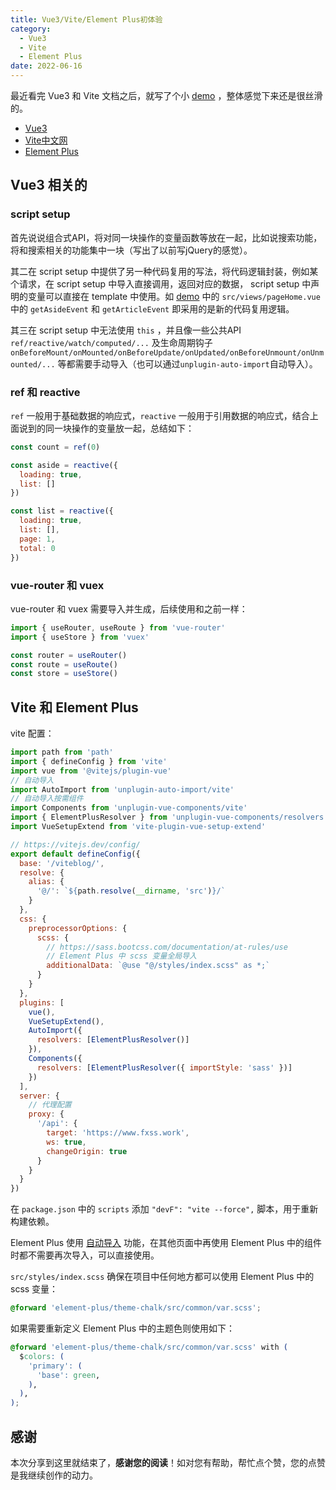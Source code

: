 ```yaml
---
title: Vue3/Vite/Element Plus初体验
category:
  - Vue3
  - Vite
  - Element Plus
date: 2022-06-16
---
```


最近看完 Vue3 和 Vite 文档之后，就写了个小 [demo](https://github.com/vueBlog/viteblog) ，整体感觉下来还是很丝滑的。 

- [Vue3](https://v3.cn.vuejs.org/)
- [Vite中文网](https://vitejs.cn/)
- [Element Plus](https://element-plus.gitee.io/zh-CN/)

## Vue3 相关的

### script setup

首先说说组合式API，将对同一块操作的变量函数等放在一起，比如说搜索功能，将和搜索相关的功能集中一块（写出了以前写jQuery的感觉）。

其二在 script setup 中提供了另一种代码复用的写法，将代码逻辑封装，例如某个请求，在 script setup 中导入直接调用，返回对应的数据， script setup 中声明的变量可以直接在 template 中使用。如 [demo](https://github.com/vueBlog/viteblog) 中的 `src/views/pageHome.vue` 中的 `getAsideEvent` 和 `getArticleEvent` 即采用的是新的代码复用逻辑。

其三在 script setup 中无法使用 `this` ，并且像一些公共API `ref/reactive/watch/computed/...` 及生命周期钩子 `onBeforeMount/onMounted/onBeforeUpdate/onUpdated/onBeforeUnmount/onUnmounted/...` 等都需要手动导入（也可以通过`unplugin-auto-import`自动导入）。

### ref 和 reactive

`ref` 一般用于基础数据的响应式，`reactive` 一般用于引用数据的响应式，结合上面说到的同一块操作的变量放一起，总结如下：


```js
const count = ref(0)

const aside = reactive({
  loading: true,
  list: []
})

const list = reactive({
  loading: true,
  list: [],
  page: 1,
  total: 0
})
```

### vue-router 和 vuex

vue-router 和 vuex 需要导入并生成，后续使用和之前一样：

```js
import { useRouter, useRoute } from 'vue-router'
import { useStore } from 'vuex'

const router = useRouter()
const route = useRoute()
const store = useStore()
```

## Vite 和 Element Plus

vite 配置：

```js
import path from 'path'
import { defineConfig } from 'vite'
import vue from '@vitejs/plugin-vue'
// 自动导入
import AutoImport from 'unplugin-auto-import/vite'
// 自动导入按需组件
import Components from 'unplugin-vue-components/vite'
import { ElementPlusResolver } from 'unplugin-vue-components/resolvers'
import VueSetupExtend from 'vite-plugin-vue-setup-extend'

// https://vitejs.dev/config/
export default defineConfig({
  base: '/viteblog/',
  resolve: {
    alias: {
      '@/': `${path.resolve(__dirname, 'src')}/`
    }
  },
  css: {
    preprocessorOptions: {
      scss: {
        // https://sass.bootcss.com/documentation/at-rules/use
        // Element Plus 中 scss 变量全局导入
        additionalData: `@use "@/styles/index.scss" as *;`
      }
    }
  },
  plugins: [
    vue(),
    VueSetupExtend(),
    AutoImport({
      resolvers: [ElementPlusResolver()]
    }),
    Components({
      resolvers: [ElementPlusResolver({ importStyle: 'sass' })]
    })
  ],
  server: {
    // 代理配置
    proxy: {
      '/api': {
        target: 'https://www.fxss.work',
        ws: true,
        changeOrigin: true
      }
    }
  }
})
```

在 `package.json` 中的 `scripts` 添加 `"devF": "vite --force",` 脚本，用于重新构建依赖。

Element Plus 使用 [自动导入](https://element-plus.gitee.io/zh-CN/guide/quickstart.html#%E6%8C%89%E9%9C%80%E5%AF%BC%E5%85%A5) 功能，在其他页面中再使用 Element Plus 中的组件时都不需要再次导入，可以直接使用。

`src/styles/index.scss` 确保在项目中任何地方都可以使用 Element Plus 中的 scss 变量：

```css
@forward 'element-plus/theme-chalk/src/common/var.scss';
```

如果需要重新定义 Element Plus 中的主题色则使用如下：

```css
@forward 'element-plus/theme-chalk/src/common/var.scss' with (
  $colors: (
    'primary': (
      'base': green,
    ),
  ),
);
```

## 感谢

本次分享到这里就结束了，**感谢您的阅读**！如对您有帮助，帮忙点个赞，您的点赞是我继续创作的动力。

